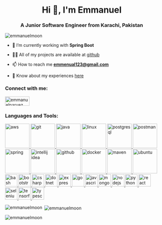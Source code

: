 <h1 align="center">Hi 👋, I'm Emmanuel</h1>
<h3 align="center">A Junior Software Engineer from Karachi, Pakistan</h3>

<p align="left"> <img src="https://komarev.com/ghpvc/?username=emmanuelmoon&label=Profile%20views&color=0e75b6&style=flat" alt="emmanuelmoon" /> </p>

- 🌱 I’m currently working with **Spring Boot**

- 👨‍💻 All of my projects are available at [github](https://www.github.com/emmanuelmoon)

- 📫 How to reach me **emmenual123@gmail.com**

- 📄 Know about my experiences [here](https://docs.google.com/document/d/1FSpWwOsTHeTC2bgeePfJr3K8jSF42m_W/edit?usp=sharing&ouid=116202464798436554619&rtpof=true&sd=true)

<h3 align="left">Connect with me:</h3>
<p align="left">
<a href="https://linkedin.com/in/emmanuelparvez" target="blank"><img align="center" src="https://raw.githubusercontent.com/rahuldkjain/github-profile-readme-generator/master/src/images/icons/Social/linked-in-alt.svg" alt="emmanuelparvez" height="30" width="80" /></a>
</p>

<h3 align="left">Languages and Tools:</h3>
<p align="left">
  <a href="https://aws.amazon.com" target="_blank" rel="noreferrer">
    <img src="https://skillicons.dev/icons?i=aws" alt="aws" width="80" height="80"/>
  </a>
  <a href="https://git-scm.com/" target="_blank" rel="noreferrer">
    <img src="https://skillicons.dev/icons?i=git" alt="git" width="80" height="80"/>
  </a>
  <a href="https://www.java.com" target="_blank" rel="noreferrer">
    <img src="https://skillicons.dev/icons?i=java" alt="java" width="80" height="80"/>
  </a>
  <a href="https://www.linux.org/" target="_blank" rel="noreferrer">
    <img src="https://skillicons.dev/icons?i=linux" alt="linux" width="80" height="80"/>
  </a>
  <a href="https://www.postgresql.org" target="_blank" rel="noreferrer">
    <img src="https://skillicons.dev/icons?i=postgresql" alt="postgresql" width="80" height="80"/>
  </a>
  <a href="https://postman.com" target="_blank" rel="noreferrer">
    <img src="https://skillicons.dev/icons?i=postman" alt="postman" width="80" height="80"/>
  </a>
  <a href="https://spring.io/" target="_blank" rel="noreferrer">
    <img src="https://skillicons.dev/icons?i=spring" alt="spring" width="80" height="80"/>
  </a>
  <a href="https://www.jetbrains.com/idea/" target="_blank" rel="noreferrer">
    <img src="https://skillicons.dev/icons?i=idea" alt="intellij idea" width="80" height="80"/>
  </a>
  <a href="https://www.github.com" target="_blank" rel="noreferrer">
    <img src="https://skillicons.dev/icons?i=github" alt="github" width="80" height="80"/>
  </a>
   <a href="https://www.docker.com/" target="_blank" rel="noreferrer">
    <img src="https://skillicons.dev/icons?i=docker" alt="docker" width="80" height="80"/>
  </a>
  <a href="https://maven.apache.org/" target="_blank" rel="noreferrer">
    <img src="https://skillicons.dev/icons?i=maven" alt="maven" width="80" height="80"/>
  </a>
  <a href="https://ubuntu.com/" target="_blank" rel="noreferrer">
    <img src="https://skillicons.dev/icons?i=ubuntu" alt="ubuntu" width="80" height="80"/>
  </a>
  <br />
  <a href="https://www.gnu.org/software/bash/" target="_blank" rel="noreferrer">
    <img src="https://skillicons.dev/icons?i=bash" alt="bash" width="40" height="40"/>
  </a>
  <a href="https://getbootstrap.com" target="_blank" rel="noreferrer">
    <img src="https://skillicons.dev/icons?i=bootstrap" alt="bootstrap" width="40" height="40"/>
  </a>
  <a href="https://www.w3schools.com/cs/" target="_blank" rel="noreferrer">
    <img src="https://skillicons.dev/icons?i=cs" alt="csharp" width="40" height="40"/>
  </a>
  <a href="https://dotnet.microsoft.com/" target="_blank" rel="noreferrer">
    <img src="https://skillicons.dev/icons?i=dotnet" alt="dotnet" width="40" height="40"/>
  </a>
  <a href="https://expressjs.com" target="_blank" rel="noreferrer">
    <img src="https://skillicons.dev/icons?i=express" alt="express" width="40" height="40"/>
  </a>
  <a href="https://golang.org" target="_blank" rel="noreferrer">
    <img src="https://skillicons.dev/icons?i=go" alt="go" width="40" height="40"/>
  </a>
  <a href="https://developer.mozilla.org/en-US/docs/Web/JavaScript" target="_blank" rel="noreferrer">
    <img src="https://skillicons.dev/icons?i=javascript" alt="javascript" width="40" height="40"/>
  </a>
  <a href="https://www.mongodb.com/" target="_blank" rel="noreferrer">
    <img src="https://skillicons.dev/icons?i=mongodb" alt="mongodb" width="40" height="40"/>
  </a>
  <a href="https://nodejs.org" target="_blank" rel="noreferrer">
    <img src="https://skillicons.dev/icons?i=nodejs" alt="nodejs" width="40" height="40"/>
  </a>
  <a href="https://www.python.org" target="_blank" rel="noreferrer">
    <img src="https://skillicons.dev/icons?i=python" alt="python" width="40" height="40"/>
  </a>
  <a href="https://reactjs.org/" target="_blank" rel="noreferrer">
    <img src="https://skillicons.dev/icons?i=react" alt="react" width="40" height="40"/>
  </a>
  <a href="https://www.selenium.dev" target="_blank" rel="noreferrer">
    <img src="https://skillicons.dev/icons?i=selenium" alt="selenium" width="40" height="40"/>
  </a>
  <a href="https://www.tensorflow.org" target="_blank" rel="noreferrer">
    <img src="https://skillicons.dev/icons?i=tensorflow" alt="tensorflow" width="40" height="40"/>
  </a>
  <a href="https://www.typescriptlang.org/" target="_blank" rel="noreferrer">
    <img src="https://skillicons.dev/icons?i=typescript" alt="typescript" width="40" height="40"/>
  </a>
</p>

<p><img align="left" src="https://github-readme-stats.vercel.app/api/top-langs?username=emmanuelmoon&show_icons=true&locale=en&layout=compact" alt="emmanuelmoon" /></p>

<p>&nbsp;<img align="center" src="https://github-readme-stats.vercel.app/api?username=emmanuelmoon&show_icons=true&locale=en" alt="emmanuelmoon" /></p>

<p><img align="center" src="https://github-readme-streak-stats.herokuapp.com/?user=emmanuelmoon&" alt="emmanuelmoon" /></p>
